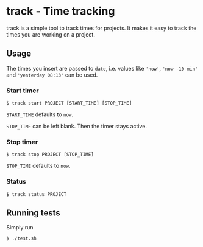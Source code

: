 # track - Time tracking
track is a simple tool to track times for projects. 
It makes it easy to track the times you are working on a project.

## Usage
The times you insert are passed to `date`, i.e. values like `'now'`, `'now -10 min'` and `'yesterday 08:13'` can be used.

### Start timer
```
$ track start PROJECT [START_TIME] [STOP_TIME]
```
`START_TIME` defaults to `now`.

`STOP_TIME` can be left blank. Then the timer stays active.

### Stop timer
```
$ track stop PROJECT [STOP_TIME]
```
`STOP_TIME` defaults to `now`.

### Status
```
$ track status PROJECT
```

## Running tests
Simply run 
```
$ ./test.sh
```
